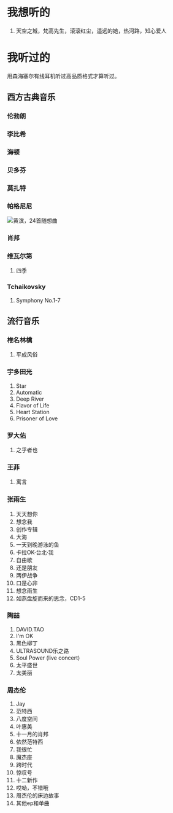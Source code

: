 # 我想听的
1. 天空之城，梵高先生，滚滚红尘，遥远的她，热河路，知心爱人
# 我听过的
用森海塞尔有线耳机听过高品质格式才算听过。
## 西方古典音乐
### 伦勃朗
### 李比希
### 海顿
### 贝多芬
### 莫扎特
### 帕格尼尼
![黄滨，24首随想曲](../images/帕格尼尼.jpeg)
### 肖邦
### 维瓦尔第
1. 四季
### Tchaikovsky
1. Symphony No.1-7
## 流行音乐
### 椎名林檎
1. 平成风俗
### 宇多田光
1. Star
2. Automatic
3. Deep River
4. Flavor of Life
5. Heart Station
6. Prisoner of Love
### 罗大佑
1. 之乎者也
### 王菲
1. 寓言
### 张雨生
1. 天天想你
2. 想念我
3. 创作专辑
4. 大海
5. 一天到晚游泳的鱼
6. 卡拉OK·台北·我
7. 自由歌
8. 还是朋友
9. 两伊战争
10. 口是心非
11. 想念雨生
12. 如燕盘旋而来的思念，CD1-5
### 陶喆
1. DAVID.TAO
2. I'm OK
3. 黑色柳丁
4. ULTRASOUND乐之路
5. Soul Power (live concert)
6. 太平盛世
7. 太美丽
### 周杰伦
1. Jay
2. 范特西
3. 八度空间
4. 叶惠美
5. 十一月的肖邦
6. 依然范特西
7. 我很忙
8. 魔杰座
9. 跨时代
10. 惊叹号
11. 十二新作
12. 哎呦，不错哦
13. 周杰伦的床边故事
14. 其他ep和单曲